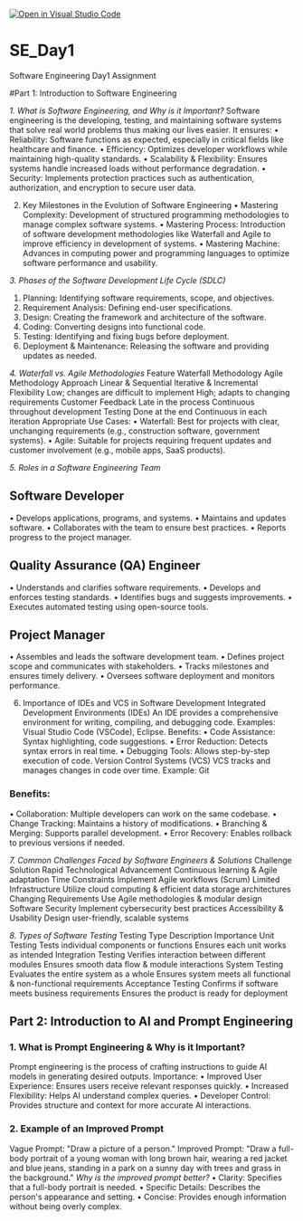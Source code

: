 [![Open in Visual Studio Code](https://classroom.github.com/assets/open-in-vscode-2e0aaae1b6195c2367325f4f02e2d04e9abb55f0b24a779b69b11b9e10269abc.svg)](https://classroom.github.com/online_ide?assignment_repo_id=18377479&assignment_repo_type=AssignmentRepo)
# SE_Day1
Software Engineering Day1 Assignment

#Part 1: Introduction to Software Engineering

*1. What is Software Engineering, and Why is it Important?*
Software engineering is the developing, testing, and maintaining software systems that solve real world problems thus making our lives easier. It ensures:
•	Reliability: Software functions as expected, especially in critical fields like healthcare and finance.
•	Efficiency: Optimizes developer workflows while maintaining high-quality standards.
•	Scalability & Flexibility: Ensures systems handle increased loads without performance degradation.
•	Security: Implements protection practices such as authentication, authorization, and encryption to secure user data.

2. Key Milestones in the Evolution of Software Engineering
•	Mastering Complexity: Development of structured programming methodologies to manage complex software systems.
•	Mastering Process: Introduction of software development methodologies like Waterfall and Agile to improve efficiency in development of systems.
•	Mastering Machine: Advances in computing power and programming languages to optimize software performance and usability.

*3. Phases of the Software Development Life Cycle (SDLC)*
   
1.	Planning: Identifying software requirements, scope, and objectives.
2.	Requirement Analysis: Defining end-user specifications.
3.	Design: Creating the framework and architecture of the software.
4.	Coding: Converting designs into functional code.
5.	Testing: Identifying and fixing bugs before deployment.
6.	Deployment & Maintenance: Releasing the software and providing updates as needed.
   
*4. Waterfall vs. Agile Methodologies*
Feature	Waterfall Methodology	Agile Methodology
Approach	Linear & Sequential	Iterative & Incremental
Flexibility	Low; changes are difficult to implement	High; adapts to changing requirements
Customer Feedback	Late in the process	Continuous throughout development
Testing	Done at the end	Continuous in each iteration
Appropriate Use Cases:
•	Waterfall: Best for projects with clear, unchanging requirements (e.g., construction software, government systems).
•	Agile: Suitable for projects requiring frequent updates and customer involvement (e.g., mobile apps, SaaS products).

*5. Roles in a Software Engineering Team*
## Software Developer
•	Develops applications, programs, and systems.
•	Maintains and updates software.
•	Collaborates with the team to ensure best practices.
•	Reports progress to the project manager.
## Quality Assurance (QA) Engineer
•	Understands and clarifies software requirements.
•	Develops and enforces testing standards.
•	Identifies bugs and suggests improvements.
•	Executes automated testing using open-source tools.
## Project Manager
•	Assembles and leads the software development team.
•	Defines project scope and communicates with stakeholders.
•	Tracks milestones and ensures timely delivery.
•	Oversees software deployment and monitors performance.

6. Importance of IDEs and VCS in Software Development
Integrated Development Environments (IDEs)
An IDE provides a comprehensive environment for writing, compiling, and debugging code.
Examples: Visual Studio Code (VSCode), Eclipse.
Benefits:
•	Code Assistance: Syntax highlighting, code suggestions.
•	Error Reduction: Detects syntax errors in real time.
•	Debugging Tools: Allows step-by-step execution of code.
Version Control Systems (VCS)
VCS tracks and manages changes in code over time.
Example: Git
### Benefits:
•	Collaboration: Multiple developers can work on the same codebase.
•	Change Tracking: Maintains a history of modifications.
•	Branching & Merging: Supports parallel development.
•	Error Recovery: Enables rollback to previous versions if needed.

*7. Common Challenges Faced by Software Engineers & Solutions*
Challenge	Solution
Rapid Technological Advancement	Continuous learning & Agile adaptation
Time Constraints	Implement Agile workflows (Scrum)
Limited Infrastructure	Utilize cloud computing & efficient data storage architectures
Changing Requirements	Use Agile methodologies & modular design
Software Security	Implement cybersecurity best practices
Accessibility & Usability	Design user-friendly, scalable systems

*8. Types of Software Testing*
Testing Type	Description	Importance
Unit Testing	Tests individual components or functions	Ensures each unit works as intended
Integration Testing	Verifies interaction between different modules	Ensures smooth data flow & module interactions
System Testing	Evaluates the entire system as a whole	Ensures system meets all functional & non-functional requirements
Acceptance Testing	Confirms if software meets business requirements	Ensures the product is ready for deployment


## Part 2: Introduction to AI and Prompt Engineering ##
### 1. What is Prompt Engineering & Why is it Important? ###
Prompt engineering is the process of crafting instructions to guide AI models in generating desired outputs.
Importance:
•	Improved User Experience: Ensures users receive relevant responses quickly.
•	Increased Flexibility: Helps AI understand complex queries.
•	Developer Control: Provides structure and context for more accurate AI interactions.

### 2. Example of an Improved Prompt ###
Vague Prompt: "Draw a picture of a person."
Improved Prompt: "Draw a full-body portrait of a young woman with long brown hair, wearing a red jacket and blue jeans, standing in a park on a sunny day with trees and grass in the background."
*Why is the improved prompt better?*
•	Clarity: Specifies that a full-body portrait is needed.
•	Specific Details: Describes the person's appearance and setting.
•	Concise: Provides enough information without being overly complex.

